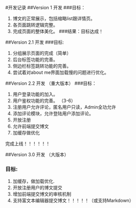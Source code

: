 #开发记录
##Version 1 开发
###目标：
1. 博文的正常展示，包括缩略list跟详情页。 
2. 各页面跳转逻辑完整。 
3. 完成页面的整体美化。
###结果：目标达成！

##Version 2.1 开发
###目标:
1. 分组展示页面的完成（简单）
2. 后台标签功能的完善。
3. 侧边栏标签跳转功能的完善。
4. 尝试着对about me界面加载慢的问题进行优化。


##Version 2.2 开发 （重大版本）
###目标：
1. 用户登录功能的加入。
2. 用户鉴权功能的完善。 （3-6）
3. 注册用户允许评论，匿名用户只读，Admin全功允许
4. 添加评论模块，允许登陆用户添加评论。 
5. 开放注册 
6. 允许前端提交博文
7. 加缓存做优化

完成上线！！！！！！

##Version 3.0 开发 （大版本）
### 目标:
1. 加缓存，做加载优化.
2. 开放注册用户的博文提交
3. 增加前端提交博文的审核机制
4. 支持富文本编辑器提交博文！！！！！（或支持Markdown）

